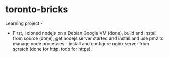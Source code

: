 # toronto-bricks

Learning project - 

- First, I cloned nodejs on a Debian Google VM (done), build and install from source (done), get nodejs server started and install and use pm2 to manage node processes - install and configure nginx server from scratch (done for http, todo for https). 
